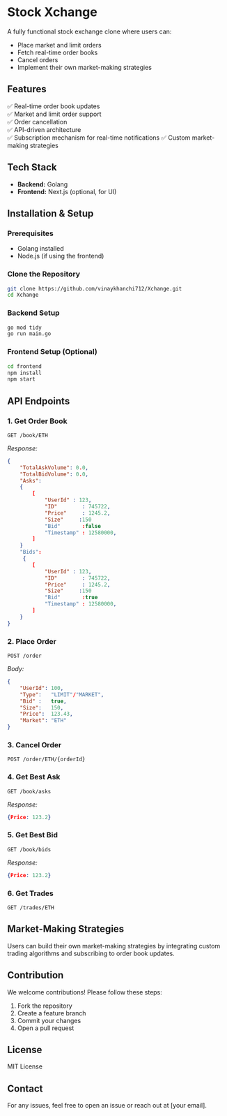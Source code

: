 # Stock Xchange

A fully functional stock exchange clone where users can:
- Place market and limit orders
- Fetch real-time order books
- Cancel orders
- Implement their own market-making strategies

## Features
✅ Real-time order book updates  
✅ Market and limit order support  
✅ Order cancellation  
✅ API-driven architecture  
✅ Subscription mechanism for real-time notifications 
✅ Custom market-making strategies  

## Tech Stack
- **Backend:** Golang
- **Frontend:** Next.js (optional, for UI)

## Installation & Setup

### Prerequisites
- Golang installed
- Node.js (if using the frontend)

### Clone the Repository
```sh
git clone https://github.com/vinaykhanchi712/Xchange.git
cd Xchange
```

### Backend Setup
```sh
go mod tidy
go run main.go
```

### Frontend Setup (Optional)
```sh
cd frontend
npm install
npm start
```

## API Endpoints

### 1. Get Order Book
```http
GET /book/ETH
```
_Response:_
```json
{
    "TotalAskVolume": 0.0,
	"TotalBidVolume": 0.0,
	"Asks":
    { 
        [
            "UserId" : 123,
            "ID"        : 745722,
            "Price"     : 1245.2,
            "Size"     :150
            "Bid"       :false
            "Timestamp" : 12580000,
        ] 
    }         
	"Bids":
     { 
        [
            "UserId" : 123,
            "ID"        : 745722,
            "Price"     : 1245.2,
            "Size"     :150
            "Bid"       :true
            "Timestamp" : 12580000,
        ] 
    }
}
```

### 2. Place Order
```http
POST /order
```
_Body:_
```json
{
    "UserId": 100,
	"Type":   "LIMIT"/"MARKET",
	"Bid" :   true,
	"Size":   150,
	"Price":  123.43,
	"Market": "ETH"
}
```

### 3. Cancel Order
```http
POST /order/ETH/{orderId}
```
### 4. Get Best Ask
```http
GET /book/asks
```
_Response:_
```json
{Price: 123.2}
```

### 5. Get Best Bid
```http
GET /book/bids
```
_Response:_
```json
{Price: 123.2}
```

### 6. Get Trades
```http
GET /trades/ETH
```


## Market-Making Strategies
Users can build their own market-making strategies by integrating custom trading algorithms and subscribing to order book updates.

## Contribution
We welcome contributions! Please follow these steps:
1. Fork the repository
2. Create a feature branch
3. Commit your changes
4. Open a pull request

## License
MIT License

## Contact
For any issues, feel free to open an issue or reach out at [your email].

